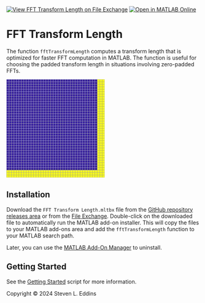 [![View FFT Transform Length on File Exchange](https://www.mathworks.com/matlabcentral/images/matlab-file-exchange.svg)](https://www.mathworks.com/matlabcentral/fileexchange/bogus) [![Open in MATLAB Online](https://www.mathworks.com/images/responsive/global/open-in-matlab-online.svg)](https://matlab.mathworks.com/open/github/v1?repo=eddins/fft-transform-length&file=toolbox/gettingStarted.mlx)

# FFT Transform Length

The function `fftTransformLength` computes a transform length that is
optimized for faster FFT computation in MATLAB. The function is useful for choosing the padded transform length in situations involving zero-padded FFTs.

![](./images/fft-transform-length.jpg)

## Installation

Download the `FFT Transform Length.mltbx` file from the [GitHub repository releases area](https://github.com/eddins/fft-transform-length/releases/) or from the [File Exchange](). Double-click on the downloaded file to automatically run the MATLAB add-on installer. This will copy the files to your MATLAB add-ons area and add the `fftTransformLength` function to your MATLAB search path.

Later, you can use the [MATLAB Add-On Manager](https://www.mathworks.com/help/matlab/matlab_env/get-add-ons.html) to uninstall.

## Getting Started

See the [Getting Started](./toolbox/gettingStarted.mlx) script for more information.

Copyright &copy; 2024 Steven L. Eddins